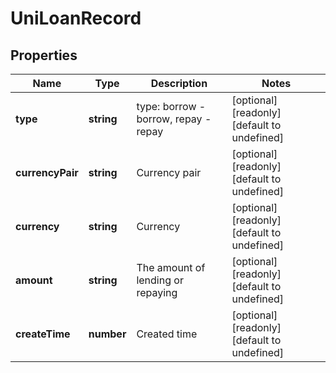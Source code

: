 # UniLoanRecord

## Properties

Name | Type | Description | Notes
------------ | ------------- | ------------- | -------------
**type** | **string** | type: borrow - borrow, repay - repay | [optional] [readonly] [default to undefined]
**currencyPair** | **string** | Currency pair | [optional] [readonly] [default to undefined]
**currency** | **string** | Currency | [optional] [readonly] [default to undefined]
**amount** | **string** | The amount of lending or repaying | [optional] [readonly] [default to undefined]
**createTime** | **number** | Created time | [optional] [readonly] [default to undefined]

